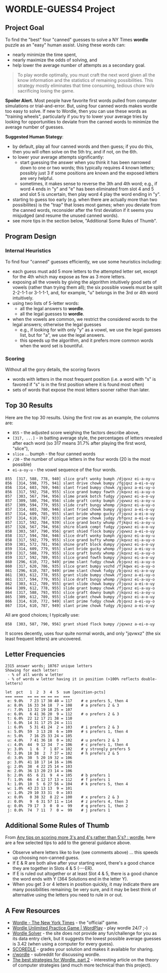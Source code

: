 # WORDLE-GUESS4 Project

## Project Goal
To find the "best" four "canned" guesses to solve a NY Times **wordle** puzzle as an "easy" human assist. Using these words can:
* nearly minimize the time spent,
* nearly maximize the odds of solving, and
* help lower the average number of attempts as a secondary goal.

> To play wordle optimally, you must craft the next word given all the know information and the statistics of remaining possibilities.  This strategy mostly eliminates that time consuming, tedious chore w/o sacrificing losing the game.

**Spoiler Alert.** Most people have favorite first words pulled from computer simulations or trial-and-error. But, using four canned words makes wordle too easy to solve.  If new to Wordle, then you can use these words as "training wheels", particularly if you try to lower your average tries by looking for opportunities to deviate from the canned words to minimize the average number of guesses.

**Suggested Human Stategy**:
* by default, play all four canned words and then guess; if you do this, then you will often solve on the 5th try, and if not, on the 6th.
* to lower your average attempts significantly:
  * start guessing the answer when you think it has been narrowed down to one or two words; this typically requires 4 known letters; possibly just 3 if some positions are known and the exposed letters are very helpful.
  * sometimes, it makes sense to reverse the 3th and 4th word; e.g., if word 4 ends in "y" and "e" has been eliminated from slot 4 and 5 and slot 5 is uncertain, then play word 4 play the word ending in "y".
 * starting to guess too early (e.g. when there are actually more than two possibilites) is the "trap" that loses most games; when you deviate from the canned words, reconsider after the first deviation if it seems you misjudged (and resume the unused canned words).
 * see more tips in the section below, "Additional Some Rules of Thumb".

## Program Design
### Internal Heuristics
To find  four "canned" guesses efficiently, we use some heuristics including:
* each guess must add 5 more letters to the attempted letter set, except for the 4th which may expose as few as 3 more letters.
* exposing all the vowels by giving the algorithm intuitively good sets of vowels (rather than trying them all); the six possible vowels must be split 2-2-1-1 or 3-1-1-1, and, for example, "u" belongs in the 3rd or 4th word intuitively.
* using two lists of 5-letter words:
    * all the legal answers to **wordle**.
    * all the legal guesses to **wordle**.
* when the vowels are common, we restrict the considered words to the legal answers; otherwise the legal guesses
    * e.g., if looking for with only "y" as a vowel, we use the legal guesses list, but for "a", we use the legal answers.
    * this speeds up the algorithm, and it prefers more common words when the word set is bountiful.

### Scoring
Without all the gory details, the scoring favors
* words with letters in the most frequent position (i.e. a word with "s" is favored if "s" is in the first position where it is found most often)
* sets of words that expose the most letters sooner rather than later.

## Top 30 Results
Here are the top 30 results.  Using the first row as an example, the columns are:
* `855` - the adjusted score weighing the factors describe above,
* `[317, ...]` - in batting average style, the percentages of letters revealed after each word (so 317 means 31.7% after playing the first word, "slice"),
* `slice` ... bumph - the four canned words
* `/20` - the number of unique letters in the four words (20 is the most possible)
* `ei-a-oy-u` - the vowel sequence of the four words.
```
855  [317, 588, 778, 940] slice graft wonky bumph /djqvxz ei-a-oy-u
856  [314, 598, 775, 941] slant drive chowk bumpy /fgjqxz a-ei-o-uy
856  [314, 603, 769, 946] slant fried bumpy chowk /gjqvxz a-ei-uy-o
856  [317, 592, 758, 955] slice grand bumpy fowth /jkqvxz ei-a-uy-o
857  [303, 567, 794, 956] slime prank botch fudgy /jqvwxz ei-a-o-uy
857  [309, 580, 794, 956] slide graft conky bumph /jqvwxz ei-a-oy-u
857  [309, 594, 779, 955] slide craft bungy whomp /jkqvxz ei-a-uy-o
857  [314, 603, 780, 946] slant fried chowk bumpy /gjqvxz a-ei-o-uy
857  [314, 609, 785, 955] slant bride whomp gucky /fjqvxz a-ei-o-uy
857  [314, 610, 787, 933] slant prime chowk judgy /bfqvxz a-ei-o-uy
857  [317, 592, 784, 939] slice grand boxty whump /fjkqvz ei-a-oy-u
857  [328, 567, 794, 956] shire blank compt fudgy /jqvwxz ei-a-o-uy
858  [303, 587, 790, 956] grant shied flock bumpy /jqvwxz a-ei-o-uy
858  [317, 594, 784, 946] slice draft wonky bumph /gjqvxz ei-a-oy-u
858  [317, 592, 779, 955] slice grand bufty whomp /jkqvxz ei-a-uy-o
859  [301, 572, 781, 956] shine graft block dumpy /jqvwxz ei-a-o-uy
859  [314, 609, 779, 955] slant bride gucky whomp /fjqvxz a-ei-uy-o
859  [317, 588, 779, 955] slice graft bundy whomp /jkqvxz ei-a-uy-o
859  [317, 592, 789, 955] slice grand fowth bumpy /jkqvxz ei-a-o-uy
860  [296, 610, 772, 949] prime slant fudgy chowk /bjqvxz ei-a-uy-o
860  [317, 620, 786, 935] slice grant bumpy vozhd /fjkqwx ei-a-uy-o
861  [296, 610, 787, 949] prime slant chowk fudgy /bjqvxz ei-a-o-uy
861  [303, 612, 778, 955] grant slide bumpy chowk /fjqvxz a-ei-uy-o
861  [317, 594, 779, 955] slice draft bungy whomp /jkqvxz ei-a-uy-o
862  [303, 612, 789, 955] grant slide chowk bumpy /fjqvxz a-ei-o-uy
864  [309, 612, 778, 955] slide grant bumpy chowk /fjqvxz ei-a-uy-o
864  [317, 588, 793, 955] slice graft downy bumph /jkqvxz ei-a-oy-u
865  [309, 612, 789, 955] slide grant chowk bumpy /fjqvxz ei-a-o-uy
866  [314, 610, 772, 949] slant prime fudgy chowk /bjqvxz a-ei-uy-o
867  [314, 610, 787, 949] slant prime chowk fudgy /bjqvxz a-ei-o-uy
```
All are good choices; I typically use:
```
858  [303, 587, 790, 956] grant shied flock bumpy /jqvwxz a-ei-o-uy
```
It scores decently, uses four quite normal words, and only "jqvwxz" (the six least frequent letters) are uncovered.

## Letter Frequencies
```
2315 answer words; 10767 unique letters
Showing for each letter:
 - % of all words w letter
 - % of words w letter having it in position (>100% reflects double-letters)

let  pct   1  2  3  4  5  sum [position-pcts]
=== ====  == == == == ==  ===
 e: 9.0%   7 23 17 30 40 = 117    # e prefers 5, then 4
 a: 8.0%  16 33 34 18  7 = 108    # a prefers 2 & 3
 r: 7.0%  13 32 19 18 25 = 107
 o: 6.0%   6 41 36 20  9 = 112    # o prefers 2 & 3
 t: 6.0%  22 12 17 21 38 = 110
 l: 6.0%  14 31 17 25 24 = 111
 i: 6.0%   5 31 41 24  2 = 103    # i prefers 2 & 3
 s: 5.0%  59  3 13 28  6 = 109    # s prefers 1, then 4
 n: 5.0%   7 16 25 33 24 = 105
 u: 4.0%   7 41 36 18  0 = 102    # u prefers 2 & 3
 c: 4.0%  44  9 12 34  7 = 106    # c prefers 1, then 4
 y: 3.0%   1  6  7  1 87 = 102    # y strongly prefers 5
 h: 3.0%  18 38  2  7 37 = 102    # h prefers 2 & 5
 d: 3.0%  30  5 20 19 32 = 106
 p: 3.0%  41 18 17 14 16 = 106
 g: 2.0%  38  4 22 25 14 = 103
 m: 2.0%  36 13 20 23 14 = 106
 b: 2.0%  65  6 21  9  4 = 105    # b prefers 1
 f: 1.0%  66  4 12 17 13 = 112    # f prefers 1
 k: 1.0%  10  5  6 27 56 = 104    # k prefers 5, then 4
 w: 1.0%  43 23 13 13  9 = 101
 v: 1.0%  29 10 33 31  0 = 103
 x: 0.0%   0 38 32  8 22 = 100    # x prefers 2 & 3
 z: 0.0%   9  6 31 57 11 = 114    # z prefers 4, then 3
 q: 0.0%  79 17  3  0  0 =  99    # q prefers 1, then 2
 j: 0.0%  74  7 11  7  0 =  99    # j prefers 1
```

## Additional Some Rules of Thumb
From [Any tips on scoring more 3's and 4's rather than 5's? : wordle](https://www.reddit.com/r/wordle/comments/12hkn3i/comment/jfpo4jj/?utm_source=share&utm_medium=android_app&utm_name=androidcss&utm_term=1&utm_content=share_button),
here are a few selected tips to add to the general guidance above.

* Observe where letters like to live (see comments above) ... this speeds up choosing non-canned guess.
* If E & R are both alive after your starting word, there's a good chance they are together in Slots 4 & 5 (---ER).
* If E is ruled out altogether or at least Slot 4 & 5, there is a good chance the word ends with Y (364 Solutions end in the letter Y).
* When you get 3 or 4 letters in position quickly, it may indicate there are many possibilities remaining; be very sure, and it may be best think of alternative using the letters you need to rule in or out.

## A Few Resources
* [Wordle - The New York Times](https://www.nytimes.com/games/wordle/index.html) - the "official" game.
* [Wordle Unlimited Practice Game | WordPlay](https://wordplay.com/) - play wordle 24/7 ;-)
* [Wordle Solver](https://jonathanolson.net/wordle-solver/) - the site does not provide any fun/challenge for you as its data entry clerk, but it suggests the lowest possible average guesses is 3.42 (when using a computer for every guess).
* [SCOREDLE](https://scoredle.com/) - grades your solution and makes it available for sharing.
* [r/wordle](https://www.reddit.com/r/wordle/) - subreddit for discussing wordle.
* [The best strategies for Wordle, part 2](https://sonorouschocolate.com/notes/index.php/The_best_strategies_for_Wordle,_part_2) - interesting article on the theory of computer strategies (and much more technical than this project).

